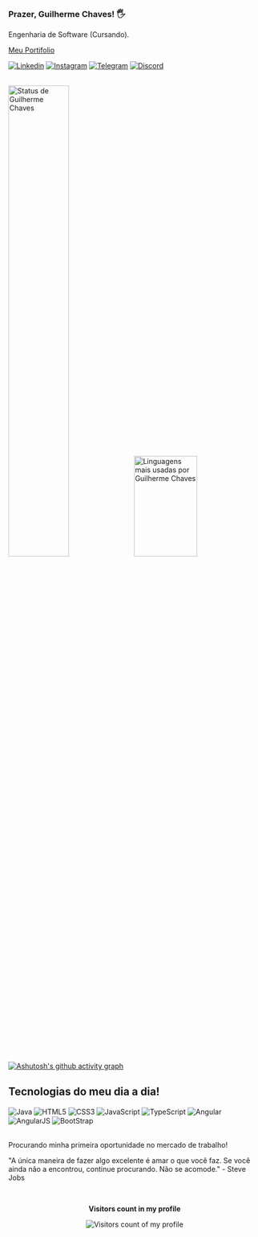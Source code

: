 ### Prazer, Guilherme Chaves! 🖐️
Engenharia de Software (Cursando).
<div >
   
   <a href="https://gs-chaves.github.io/Portifolio/">Meu Portifolio</a>
</div>


[![Linkedin](https://img.shields.io/badge/LinkedIn-0077B5?style=for-the-badge&logo=linkedin&logoColor=white)](https://www.linkedin.com/in/guilherme-chaves-b2a691225/)
[![Instagram](https://img.shields.io/badge/Instagram-E4405F?style=for-the-badge&logo=instagram&logoColor=white)](https://instagram.com/gs_chaves01?igshid=MzNlNGNkZWQ4Mg==)
[![Telegram](https://img.shields.io/badge/Telegram-2CA5E0?style=for-the-badge&logo=telegram&logoColor=white)](https://t.me/Guilherme_Chaves01)
[![Discord](https://img.shields.io/badge/Discord-7289DA?style=for-the-badge&logo=discord&logoColor=white)](https://discord.com/users/gschaves)

<br>

<div>
    <img width="49%" src="https://github-readme-stats.vercel.app/api?username=GS-Chaves&show_icons=true&theme=tokyonight" alt="Status de Guilherme Chaves"/>
    <img width="50%" height="200px" src="https://github-readme-stats.vercel.app/api/top-langs/?username=GS-Chaves&layout=compact&hide_border=true&title_color=B0C4DE&text_color=B0C4DE&bg_color=0d1117" alt="Linguagens mais usadas por Guilherme Chaves"/>
</div><br/>

[![Ashutosh's github activity graph](https://github-readme-activity-graph.vercel.app/graph?username=GS-Chaves&bg_color=0d1117&color=B0C4DE&line=7FFF00&point=B0C4DE&area=true&hide_border=true)](https://github.com/ashutosh00710/github-readme-activity-graph)

## Tecnologias do meu dia a dia!

<div style="display: inline_block">
    <img align="center" alt="Java" src="https://img.shields.io/badge/Java-ED8B00?style=for-the-badge&logo=openjdk&logoColor=white">
    <img align="center" alt="HTML5" src="https://img.shields.io/badge/HTML5-E34F26?style=for-the-badge&logo=html5&logoColor=white">
    <img align="center" alt="CSS3" src="https://img.shields.io/badge/CSS3-1572B6?style=for-the-badge&logo=css3&logoColor=white">
    <img align="center" alt="JavaScript" src="https://img.shields.io/badge/JavaScript-F7DF1E?style=for-the-badge&logo=javascript&logoColor=white">
    <img align="center" alt="TypeScript" src="https://img.shields.io/badge/TypeScript-007ACC?style=for-the-badge&logo=typescript&logoColor=white">
    <img align="center" alt="Angular" src="https://img.shields.io/badge/Angular-DD0031?style=for-the-badge&logo=angular&logoColor=white">
    <img align="center" alt="AngularJS" src="https://img.shields.io/badge/AngularJS-E23237?style=for-the-badge&logo=angularjs&logoColor=white">
    <img align="center" alt="BootStrap" src="https://img.shields.io/badge/Bootstrap-563D7C?style=for-the-badge&logo=bootstrap&logoColor=white">
</div><br/>

Procurando minha primeira oportunidade no mercado de trabalho!


"A única maneira de fazer algo excelente é amar o que você faz. Se você ainda não a encontrou, continue procurando. Não se acomode." - Steve Jobs

<div align="center">
    <br>
    <p 
        align="center">
        <b> Visitors count in my profile </b>
    </p>  
    <p 
        align="center">
        <img 
            align="center" 
            src="https://profile-counter.glitch.me/{GuiChavesDeveloper}/count.svg" 
            alt="Visitors count of my profile"
        />
    </p> 
<br>
</div>
